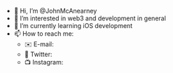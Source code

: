 - 👋 Hi, I’m @JohnMcAnearney
- 👀 I’m interested in web3 and development in general
- 🌱 I’m currently learning iOS development
- 📫 How to reach me:
  - ✉️ E-mail:
  - 🐤 Twitter:
  - 📺 Instagram:

<!---
JohnMcAnearney/JohnMcAnearney is a ✨ special ✨ repository because its `README.md` (this file) appears on your GitHub profile.
You can click the Preview link to take a look at your changes.
--->
